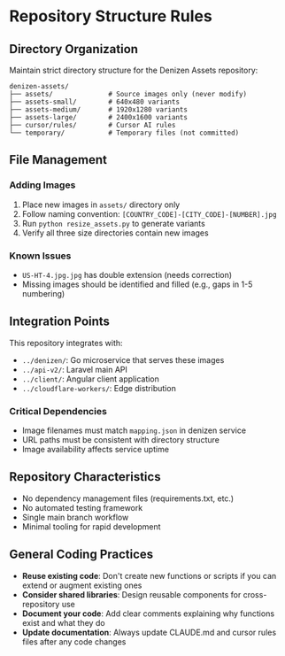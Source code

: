# Repository Structure Rules

## Directory Organization

Maintain strict directory structure for the Denizen Assets repository:

```
denizen-assets/
├── assets/              # Source images only (never modify)
├── assets-small/        # 640x480 variants
├── assets-medium/       # 1920x1280 variants  
├── assets-large/        # 2400x1600 variants
├── cursor/rules/        # Cursor AI rules
└── temporary/           # Temporary files (not committed)
```

## File Management

### Adding Images
1. Place new images in `assets/` directory only
2. Follow naming convention: `[COUNTRY_CODE]-[CITY_CODE]-[NUMBER].jpg`
3. Run `python resize_assets.py` to generate variants
4. Verify all three size directories contain new images

### Known Issues
- `US-HT-4.jpg.jpg` has double extension (needs correction)
- Missing images should be identified and filled (e.g., gaps in 1-5 numbering)

## Integration Points

This repository integrates with:
- `../denizen/`: Go microservice that serves these images
- `../api-v2/`: Laravel main API
- `../client/`: Angular client application
- `../cloudflare-workers/`: Edge distribution

### Critical Dependencies
- Image filenames must match `mapping.json` in denizen service
- URL paths must be consistent with directory structure
- Image availability affects service uptime

## Repository Characteristics

- No dependency management files (requirements.txt, etc.)
- No automated testing framework
- Single main branch workflow
- Minimal tooling for rapid development

## General Coding Practices

- **Reuse existing code**: Don't create new functions or scripts if you can extend or augment existing ones
- **Consider shared libraries**: Design reusable components for cross-repository use
- **Document your code**: Add clear comments explaining why functions exist and what they do
- **Update documentation**: Always update CLAUDE.md and cursor rules files after any code changes